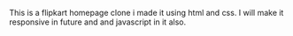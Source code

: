 This is a flipkart homepage clone i made it using html and css. I will make it responsive in future and and javascript in it also.
